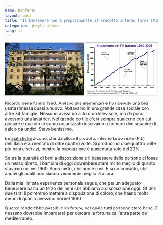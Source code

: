 ```yaml
---
name: bonfarto
layout: post
title: "Il benessere non è proporzionale al prodotto interno lordo (PIL)"
categories: jekyll update
lang: it
---
```

![Bild](../../bildoj/domo-kaj-pil.png)

Ricordo bene l'anno 1960. Andavo alle elementari e ho ricevuto una bici usata rimessa quasi a nuovo. Abitavamo in una grande casa sociale con altre 34 famiglie. Nessuno aveva un auto o un televisore, ma da poco avevamo una lavatrice. Nel grande cortile c'era sempre qualcuno con cui giocare e quando ci siamo organizzati riuscivamo a formare due squadre di calcio da undici. Stavo benissimo.

Le [statistiche](http://www.unirc.it/documentazione/materiale_didattico/600_2008_108_3352.pdf) dicono, che da allora il prodotto interno lordo reale (PIL) dell'Italia è aumentato di oltre quattro volte. Si producono cioè quattro volte più beni e servizi, mentre la popolazione è aumentata solo del 20%.  

Se tra la quantità di beni a disposizione e il benessere delle persone ci fosse un nesso diretto, i bambini di oggi dovrebbere stare molto meglio di quanto stavamo noi nel 1960. Sono certo, che non è così. E sono convinto, che anche gli adulti non stanno veramente meglio di allora.

Dalla mia limitata esperienza personale segue, che per un adeguato benessere basta un terzo dei beni che abbiamo a disposizione oggi. Gli altri due terzi li potremmo mettere a disposizione di coloro, che hanno molto meno di quanto avevamo noi nel 1960.  

Questo renderebbe possibile un futuro, nel quale tutti possono stare bene. E nessuno dovrebbe imbarcarsi, per cercare la fortuna dall'altra parte del mediterraneo.